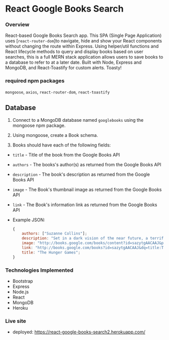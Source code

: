 # React Google Books Search

### Overview

React-based Google Books Search app. This SPA (Single Page Application) uses [`react-router-dom`]to navigate, hide and show your React components without changing the route within Express. Using helper/util functions and React lifecycle methods to query and display books based on user searches, this is a full MERN stack application allows users to save books to a database to refer to at a later date. Built with Node, Express and MongoDB, and React-Toastify for custom alerts. Toasty!

### required npm packages

`mongoose`, `axios`, `react-router-dom`, `react-toastify`

## Database

1. Connect to a MongoDB database named `googlebooks` using the mongoose npm package.

2. Using mongoose, create a Book schema.

3. Books should have each of the following fields:

-   `title` - Title of the book from the Google Books API

-   `authors` - The books's author(s) as returned from the Google Books API

-   `description` - The book's description as returned from the Google Books API

-   `image` - The Book's thumbnail image as returned from the Google Books API

-   `link` - The Book's information link as returned from the Google Books API

-   Example JSON:

    ```js
    {
        authors: ["Suzanne Collins"];
        description: "Set in a dark vision of the near future, a terrifying reality TV show is taking place. Twelve boys and twelve girls are forced to appear in a live event called The Hunger Games. There is only one rule: kill or be killed. When sixteen-year-old Katniss Everdeen steps forward to take her younger sister's place in the games, she sees it as a death sentence. But Katniss has been close to death before. For her, survival is second nature.";
        image: "http://books.google.com/books/content?id=sazytgAACAAJ&printsec=frontcover&img=1&zoom=1&source=gbs_api";
        link: "http://books.google.com/books?id=sazytgAACAAJ&dq=title:The+Hunger+Games&hl=&source=gbs_api";
        title: "The Hunger Games";
    }
    ```

### Technologies Implemented

-   Bootstrap
-   Express
-   Node.js
-   React
-   MongoDB
-   Heroku

### Live site

-   deployed: https://react-google-books-search2.herokuapp.com/
